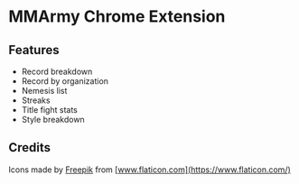 # MMArmy Chrome Extension

## Features
* Record breakdown
* Record by organization
* Nemesis list
* Streaks
* Title fight stats
* Style breakdown

## Credits
Icons made by [Freepik](https://www.freepik.com) from [www.flaticon.com](https://www.flaticon.com/)